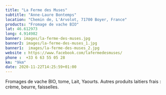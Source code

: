 ```yaml
---
title: "La Ferme des Muses"
subtitle: "Anne-Laure Bontemps"
location: "Chemin de, L'Arvolot, 71700 Boyer, France"
products: "Fromage de vache BIO"
lat: 46.612973 
long: 4.914982
banner: images/la-ferme-des-muses.jpg
banner2: images/la-ferme-des-muses_1.jpg
banner1:  images/la-ferme-des-muses_2.jpg
website : https://www.facebook.com/lafermedesmuses/
phone :  +33 6 63 55 05 28
km: "9km"
date: 2020-11-22T14:25:59+01:00
---
```

Fromages de vache BIO, tome, Lait, Yaourts. 
Autres produits laitiers frais : crème, beurre, faisselles.